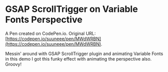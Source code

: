 # GSAP ScrollTrigger on Variable Fonts Perspective

A Pen created on CodePen.io. Original URL: [https://codepen.io/suuneee/pen/MWdWRBN](https://codepen.io/suuneee/pen/MWdWRBN).

Messin' around with GSAP ScrollTrigger plugin and animating Variable Fonts in this demo I got this funky effect with animating the perspective also. Groovy!
